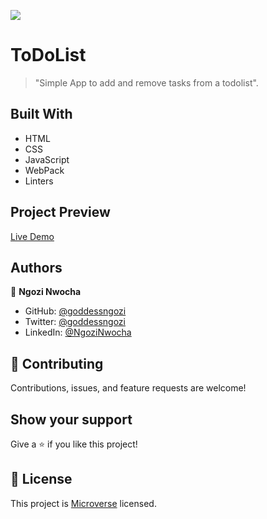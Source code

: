 ![](https://img.shields.io/badge/Microverse-blueviolet)

# ToDoList

> "Simple App to add and remove tasks from a todolist".

## Built With

- HTML
- CSS
- JavaScript
- WebPack
- Linters

## Project Preview

[Live Demo](https://goddessngozi.github.io/ToDoList/)


## Authors

👤 **Ngozi Nwocha**

- GitHub: [@goddessngozi](https://github.com/GoddessNgozi)
- Twitter: [@goddessngozi](https://twitter.com/GoddessNgozi)
- LinkedIn: [@NgoziNwocha](https://www.linkedin.com/in/NgoziNwocha)

## 🤝 Contributing

Contributions, issues, and feature requests are welcome!

## Show your support

Give a ⭐️ if you like this project!

## 📝 License

This project is [Microverse](https://www.microverse.org/) licensed.